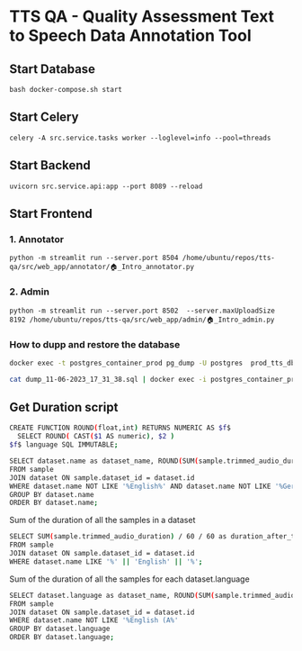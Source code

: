 
# TTS QA - Quality Assessment Text to Speech Data Annotation Tool


## Start Database
```
bash docker-compose.sh start
```

## Start Celery
```
celery -A src.service.tasks worker --loglevel=info --pool=threads
```
## Start Backend
```
uvicorn src.service.api:app --port 8089 --reload
```

## Start Frontend
### 1. Annotator
```
python -m streamlit run --server.port 8504 /home/ubuntu/repos/tts-qa/src/web_app/annotator/🏠_Intro_annotator.py
```

### 2. Admin

```
python -m streamlit run --server.port 8502  --server.maxUploadSize 8192 /home/ubuntu/repos/tts-qa/src/web_app/admin/🏠_Intro_admin.py
```


### How to dupp and restore the database

```bash
docker exec -t postgres_container_prod pg_dump -U postgres  prod_tts_db > dump_`date +%Y-%m-%d"_"%H_%M_%S`.sql

cat dump_11-06-2023_17_31_38.sql | docker exec -i postgres_container_prod  psql -U postgres prod_tts_db

```


## Get Duration script

```bash
CREATE FUNCTION ROUND(float,int) RETURNS NUMERIC AS $f$
  SELECT ROUND( CAST($1 AS numeric), $2 )
$f$ language SQL IMMUTABLE;
```

```bash
SELECT dataset.name as dataset_name, ROUND(SUM(sample.trimmed_audio_duration) / 60, 2)   AS minutes, ROUND(SUM(sample.trimmed_audio_duration) / 3600, 2)   AS hours
FROM sample
JOIN dataset ON sample.dataset_id = dataset.id
WHERE dataset.name NOT LIKE '%English%' AND dataset.name NOT LIKE '%German%'
GROUP BY dataset.name
ORDER BY dataset.name;
```

Sum of the duration of all the samples in a dataset

```bash
SELECT SUM(sample.trimmed_audio_duration) / 60 / 60 as duration_after_trimming
FROM sample
JOIN dataset ON sample.dataset_id = dataset.id
WHERE dataset.name LIKE '%' || 'English' || '%';
```

Sum of the duration of all the samples for each dataset.language

```bash
SELECT dataset.language as dataset_name, ROUND(SUM(sample.trimmed_audio_duration) / 60, 2)   AS minutes, ROUND(SUM(sample.trimmed_audio_duration) / 3600, 2)   AS hours
FROM sample
JOIN dataset ON sample.dataset_id = dataset.id
WHERE dataset.name NOT LIKE '%English (A%'
GROUP BY dataset.language
ORDER BY dataset.language;
```
